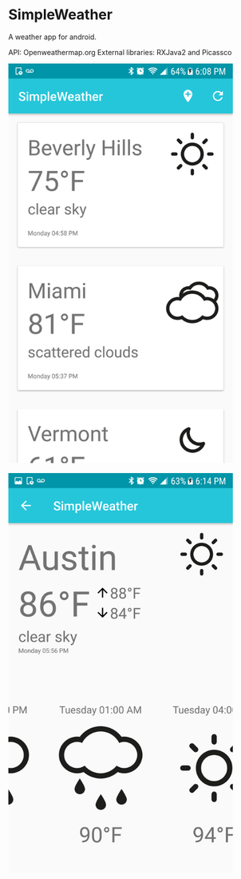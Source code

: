 # SimpleWeather

A weather app for android.

API: Openweathermap.org
External libraries: RXJava2 and Picassco

<img src="https://github.com/hasansidd/SimpeWeather/blob/screenshots/Screenshot_20171002-180858%5B1%5D.png?raw=true" height="800">
<br>
<br>
<img src="https://github.com/hasansidd/SimpeWeather/blob/screenshots/Screenshot_20171002-181440%5B1%5D.png?raw=true" height="800">
